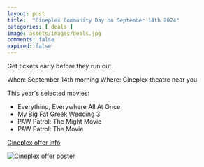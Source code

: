 ```yaml
---
layout: post
title:  "Cineplex Community Day on September 14th 2024"
categories: [ deals ]
image: assets/images/deals.jpg
comments: false
expired: false
---
```


Get tickets early before they run out.

When: September 14th morning
Where: Cineplex theatre near you

This year's selected movies:
- Everything, Everywhere All At Once
- My Big Fat Greek Wedding 3
- PAW Patrol: The Might Movie
- PAW Patrol: The Movie

[Cineplex offer info](https://www.cineplex.com/promos/Community-day)

![Cineplex offer poster](https://mediafiles.cineplex.com/cineplex-v2/promos/community-day/PDM_content_block.jpg)

